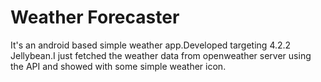 # Weather Forecaster

It's an android based simple weather app.Developed targeting 4.2.2 Jellybean.I just fetched the weather data from openweather server using the API and showed with some simple weather icon.
